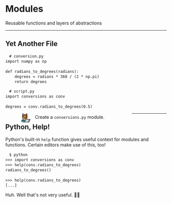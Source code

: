 <!-- .slide: data-state="blue_overlay yellow_flag logo" id="modules" data-background="./files/memory-4813085_1280.jpg" -->
<!-- https://pixabay.com/photos/memory-ram-computer-technology-4813085/ -->
# Modules
Reusable functions and layers of abstractions

---

<!-- .slide: data-state="blue_overlay 9 yellow_flag logo" data-background="./files/memory-4813085_1280.jpg" -->

## Yet Another File

<pre style="width: max-content;"><code style="padding: .5em 1em;" class="language-python" data-line-numbers># conversion.py
import numpy as np

def radians_to_degrees(radians):
    degrees = radians * 360 / (2 * np.pi)
    return degrees
</code></pre>

<pre style="width: max-content;"><code style="padding: .5em 1em;" class="language-python" data-line-numbers># script.py
import conversions as conv

degrees = conv.radians_to_degrees(0.5)   
</code></pre>

<div class="fragment">
  <img style="width: 2em; margin: 0; padding: 0em 1em 0em 10%; float: left;" src="./files/hacker-cat.png">
  <div style="float: left; width: 60%; padding-top: .25em;">
    Create a <code>conversions.py</code> module.
  </div>
</div>

---

<!-- .slide: data-state="blue_overlay 9 yellow_flag logo" data-background="./files/memory-4813085_1280.jpg" -->

## Python, Help!

Python's built-in `help` function gives useful context for modules and functions. Certain editors make use of this, too!

<pre style="width: max-content;"><code style="padding: .5em 1em;" class="language-python" data-line-numbers>$ python
>>> import conversions as conv
>>> help(conv.radians_to_degrees)
radians_to_degrees()

>>> help(conv.radians_to_degrees)
[...]
</code></pre>

<div class="fragment">
  Huh. Well that's not very useful. 🤷‍♀️
</div>
